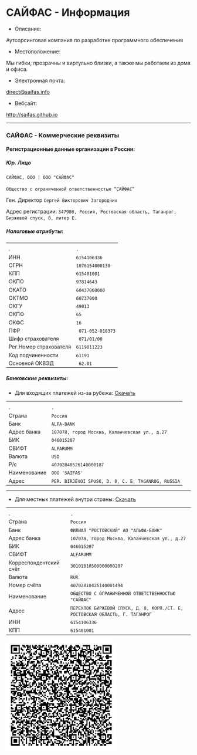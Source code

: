 # САЙФАС - Информация

- Описание:

Аутсорсинговая компания по разработке программного обеспечения

- Местоположение:

Мы гибки, прозрачны и виртульно близки, а также мы работаем из дома и офиса.

- Электронная почта:

[direct@saifas.info](mailto:direct@saifas.info?subject=Прямое%20сообщение%20из%20GitHub)

- Вебсайт:

http://saifas.github.io

---

### САЙФАС - Коммерческие реквизиты


#### Регистрационные данные организации в России:



##### Юр. Лицо

```
САЙФАС, ООО | ООО "САЙФАС"

Общество с ограниченной ответственностью “САЙФАС”
```

Ген. Директор `Сергей Викторович Загородних`

Адрес регистрации: `347900, Россия, Ростовская область, Таганрог, Биржевой спуск, 8, литер Е.`



##### Налоговые атрибуты:

|||
|:-----|:-----|
|||
|.|`.`|
|ИНН|`6154106336`|
|ОГРН|`1076154000130`|
|КПП|`615401001`|
|ОКПО|`97814643`|
|ОКАТО|`60437000000`|
|ОКТМО|`60737000`|
|ОКГУ|`49013`|
|ОКПФ|`65`|
|ОКФС|`16`|
|ПФР|` 071-052-018373`|
|Шифр страхователя|` 071/01/00`|
|Рег.Номер страхователя|`6119011223`|
|Код подчиненности|`61191`|
|Основной ОКВЭД|` 62.01`|



##### Банковские реквизиты:


- Для входящих платежей из-за рубежа: [Скачать](https://raw.githubusercontent.com/SAIFAS/saifas-info/master/assets/binaries/banking-accounting-cards/saifas-bank-alfa-bank-account-card-for-income-payments-from-abroad-40702840526140000187.pdf)

|||
|:-----|:-----|
|||
|.|`.`|
|Страна| `Россия` | `Российская Федерация`|
|Банк| `ALFA-BANK`|
|Адрес банка| `107078, город Москва, Каланчевская ул., д.27`|
|БИК|`046015207`|
|СВИФТ| `ALFARUMM`|
|Валюта|`USD`|
|Р/с|`40702840526140000187`|
|Наименование| `OOO 'SAIFAS'`|
|Адрес| `PER. BIRJEVOI SPUSK, D. 8, C. E, TAGANROG, RUSSIA`|


---

- Для местных платежей внутри страны: [Скачать](https://raw.githubusercontent.com/SAIFAS/saifas-info/master/assets/binaries/banking-accounting-cards/saifas-bank-alfa-bank-account-card-for-local-payments-40702810426140001494.pdf)

|||
|:-----|:-----|
|||
|.|`.`|
|Страна| `Россия` | `Российская Федерация`|
|Банк| `ФИЛИАЛ "РОСТОВСКИЙ" АО "АЛЬФА-БАНК"`|
|Адрес банка| `107078, город Москва, Каланчевская ул., д.27`|
|БИК|`046015207`|
|СВИФТ| `ALFARUMM`|
|Корреспондентский счёт|`30101810500000000207`|
|Валюта|`RUR`|
|Номер счёта|`40702810426140001494`|
|Наименование| `ОБЩЕСТВО С ОГРАНИЧЕННОЙ ОТВЕТСТВЕННОСТЬЮ "САЙФАС"`|
|Адрес| `ПЕРЕУЛОК БИРЖЕВОЙ СПУСК, Д. 8, КОРП./СТ. Е, РОСТОВСКАЯ ОБЛАСТЬ, Г. ТАГАНРОГ`|
|ИНН|`6154106336`|
|КПП|`615401001`|

![alt text](https://github.com/SAIFAS/saifas-info/blob/master/assets/graphics/images/qr-codes/saifas-banking-alfa-bank-account-rur-40702810426140001494-qr-code.png  "КьюАр код")
